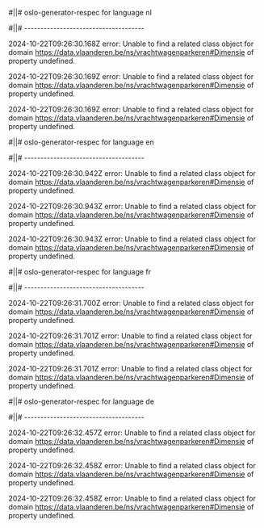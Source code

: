 #||# oslo-generator-respec for language nl  

#||# -------------------------------------  

2024-10-22T09:26:30.168Z error: Unable to find a related class object for domain https://data.vlaanderen.be/ns/vrachtwagenparkeren#Dimensie of property undefined.

2024-10-22T09:26:30.169Z error: Unable to find a related class object for domain https://data.vlaanderen.be/ns/vrachtwagenparkeren#Dimensie of property undefined.

2024-10-22T09:26:30.169Z error: Unable to find a related class object for domain https://data.vlaanderen.be/ns/vrachtwagenparkeren#Dimensie of property undefined.

#||# oslo-generator-respec for language en  

#||# -------------------------------------  

2024-10-22T09:26:30.942Z error: Unable to find a related class object for domain https://data.vlaanderen.be/ns/vrachtwagenparkeren#Dimensie of property undefined.

2024-10-22T09:26:30.943Z error: Unable to find a related class object for domain https://data.vlaanderen.be/ns/vrachtwagenparkeren#Dimensie of property undefined.

2024-10-22T09:26:30.943Z error: Unable to find a related class object for domain https://data.vlaanderen.be/ns/vrachtwagenparkeren#Dimensie of property undefined.

#||# oslo-generator-respec for language fr  

#||# -------------------------------------  

2024-10-22T09:26:31.700Z error: Unable to find a related class object for domain https://data.vlaanderen.be/ns/vrachtwagenparkeren#Dimensie of property undefined.

2024-10-22T09:26:31.701Z error: Unable to find a related class object for domain https://data.vlaanderen.be/ns/vrachtwagenparkeren#Dimensie of property undefined.

2024-10-22T09:26:31.701Z error: Unable to find a related class object for domain https://data.vlaanderen.be/ns/vrachtwagenparkeren#Dimensie of property undefined.

#||# oslo-generator-respec for language de  

#||# -------------------------------------  

2024-10-22T09:26:32.457Z error: Unable to find a related class object for domain https://data.vlaanderen.be/ns/vrachtwagenparkeren#Dimensie of property undefined.

2024-10-22T09:26:32.458Z error: Unable to find a related class object for domain https://data.vlaanderen.be/ns/vrachtwagenparkeren#Dimensie of property undefined.

2024-10-22T09:26:32.458Z error: Unable to find a related class object for domain https://data.vlaanderen.be/ns/vrachtwagenparkeren#Dimensie of property undefined.

